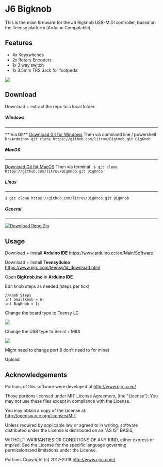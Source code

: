 # J6 Bigknob
This is the main firmware for the J6 Bigknob USB-MIDI controller, based on the Teensy platform (Arduino Compatable)

## Features
- 4x Keyswitches
- 2x Rotary Encoders
- 1x 3 way switch
- 1x 3.5mm TRS Jack for footpedal


<img src="https://i.imgur.com/eoUi0Af.jpg" />

## Download

Download + extract the repo to a local folder.
##### Windows
------------
** Via Git**
	[Download Git for Windows](https://git-scm.com/download/win "Download Git for Windows")
	Then via command line / powershell
`	D:\Arduino> git clone https://github.com/litruv/BigKnob.git BigKnob`

##### MacOS
------------
[Download Git fot MacOS](https://git-scm.com/download/mac "Download Git fot MacOS")
	Then via terminal
` $ git clone https://github.com/litruv/BigKnob.git BigKnob`

##### Linux
------------
`$ git clone https://github.com/litruv/BigKnob.git BigKnob`

##### General
------------
[![Download Repo Zip](https://i.imgur.com/Ij76c4Q.png "Download Repo Zip")](https://i.imgur.com/Ij76c4Q.png "Download Repo Zip")

## Usage

Download + Install **Arduino IDE**
https://www.arduino.cc/en/Main/Software

Download + Install **Teensyduino** 
https://www.pjrc.com/teensy/td_download.html

Open **BigKnob.ino** in **Arduino IDE**

Edit knob steps as needed (steps per tick)
```
//Knob Steps
int SmallKnob = 6;
int BigKnob = 1;
```

Change the board type to Teensy LC

![](https://i.imgur.com/QVNE8Xh.png)

Change the USB type to Serial + MIDI

![](https://i.imgur.com/cNiXUd4.png)

Might need to change port (I don't need to for mine)

Upload. 

## Acknowledgements
Portions of this software were developed at http://www.pjrc.com/

Those portions licensed under MIT License Agreement, (the "License"); You may not use these files except in compliance with the License.

You may obtain a copy of the License at: http://opensource.org/licenses/MIT

Unless required by applicable law or agreed to in writing, software distributed under the License is distributed on an "AS IS" BASIS,

WITHOUT WARRANTIES OR CONDITIONS OF ANY KIND, either express or implied. See the License for the specific language governing permissionsand limitations under the License.

Portions Copyright (c) 2012-2018 http://www.pjrc.com/
